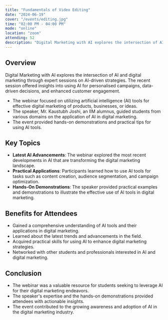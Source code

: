 ```yaml
---
title: "Fundamentals of Video Editing"
date: "2024-06-19"
cover: "/events/editing.jpg"
time: "02:00 PM - 04:00 PM"
mode: "online"
location: "zoom"
attending: 52
description: "Digital Marketing with AI explores the intersection of AI and digital marketing through expert sessions on AI-driven strategies. The recent session offered insights into using AI for personalised campaigns, data-driven decisions, and enhanced customer engagement."
---
```


## Overview

Digital Marketing with AI explores the intersection of AI and digital marketing through expert sessions on AI-driven strategies. The recent session offered insights into using AI for personalised campaigns, data-driven decisions, and enhanced customer engagement.

- The webinar focused on utilizing artificial intelligence (AI) tools for effective digital marketing of products, businesses, or ideas.
- The speaker, Mr. Kaustubh Joshi, an IIM alumnus, guided students from various domains on the application of AI in digital marketing.
- The event provided hands-on demonstrations and practical tips for using AI tools.

## Key Topics

- **Latest AI Advancements**: The webinar explored the most recent developments in AI that are transforming the
  digital marketing landscape.
- **Practical Applications**: Participants learned how to use AI tools for tasks such as content creation,
  audience segmentation, and campaign optimization.
- **Hands-On Demonstrations**: The speaker provided practical examples and demonstrations to illustrate the
  effective use of AI tools in digital marketing.

## Benefits for Attendees

- Gained a comprehensive understanding of AI tools and their applications in digital marketing.
- Learned about the latest trends and advancements in the field.
- Acquired practical skills for using AI to enhance digital marketing strategies.
- Networked with other students and professionals interested in AI and digital marketing.

## Conclusion

- The webinar was a valuable resource for students seeking to leverage AI for their digital marketing endeavors.
- The speaker's expertise and the hands-on demonstrations provided attendees with actionable insights.
- The event contributed to the growing awareness and adoption of AI in the digital marketing industry.

